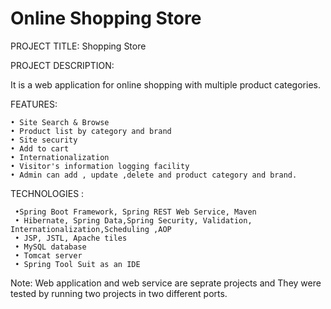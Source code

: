 # Online Shopping Store

PROJECT TITLE: Shopping Store

PROJECT DESCRIPTION:

It is a web application for online shopping with multiple product categories.

FEATURES:

    • Site Search & Browse
    • Product list by category and brand
    • Site security
    • Add to cart
    • Internationalization
    • Visitor's information logging facility
    • Admin can add , update ,delete and product category and brand.

TECHNOLOGIES :

     •Spring Boot Framework, Spring REST Web Service, Maven
     • Hibernate, Spring Data,Spring Security, Validation, Internationalization,Scheduling ,AOP
     • JSP, JSTL, Apache tiles
     • MySQL database
     • Tomcat server
     • Spring Tool Suit as an IDE

Note: Web application and web service are seprate projects and They were tested by running two projects in two different ports. 
